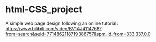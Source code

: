 # html-CSS_project
A simple web page design
following an online tutorial: 
https://www.bilibili.com/video/BV14J4114768?from=search&seid=7714862118719386757&spm_id_from=333.337.0.0
